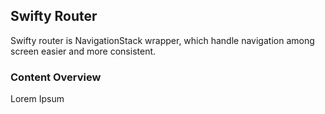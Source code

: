 ## Swifty Router

Swifty router is NavigationStack wrapper, which handle navigation among screen easier and more consistent. 

### Content Overview

Lorem Ipsum


